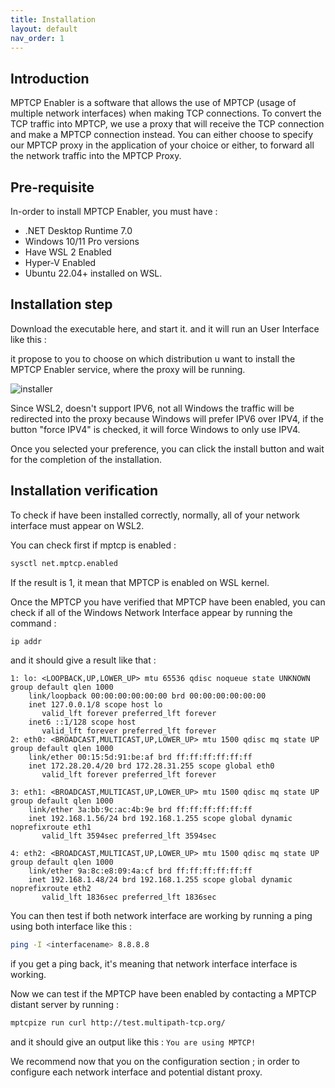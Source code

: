 ```yaml
---
title: Installation
layout: default
nav_order: 1
---
```


## Introduction
MPTCP Enabler is a software that allows the use of MPTCP (usage of multiple network interfaces) when making TCP connections. To convert the TCP traffic into MPTCP, we use a proxy that will receive the TCP connection and make a MPTCP connection instead. You can either choose to specify our MPTCP proxy in the application of your choice or either, to forward all the network traffic into the MPTCP Proxy.
## Pre-requisite
In-order to install MPTCP Enabler, you must have :
  - .NET Desktop Runtime 7.0
  - Windows 10/11 Pro versions
  - Have WSL 2 Enabled
  - Hyper-V Enabled
  - Ubuntu 22.04+ installed on WSL.

## Installation step
Download the executable here, and start it. and it will run an User Interface like this :

it propose to you to choose on which distribution u want to install the MPTCP Enabler service, where the proxy will be running.

![installer](./assets/installer.png)

Since WSL2, doesn't support IPV6, not all Windows the traffic will be redirected into the proxy because Windows will prefer IPV6 over IPV4, if the button "force IPV4" is checked, it will force Windows to only use IPV4.

Once you selected your preference, you can click the install button and wait for the completion of the installation.

## Installation verification
To check if have been installed correctly, normally, all of your network interface must appear on WSL2.

You can check first if mptcp is enabled :
```bash
sysctl net.mptcp.enabled
```
If the result is 1, it mean that MPTCP is enabled on WSL kernel.

Once the MPTCP you have verified that MPTCP have been enabled, you can check if all of the Windows Network Interface appear by running the command :
```bash
ip addr
```
and it should give a result like that :
```
1: lo: <LOOPBACK,UP,LOWER_UP> mtu 65536 qdisc noqueue state UNKNOWN group default qlen 1000
    link/loopback 00:00:00:00:00:00 brd 00:00:00:00:00:00
    inet 127.0.0.1/8 scope host lo
       valid_lft forever preferred_lft forever
    inet6 ::1/128 scope host
       valid_lft forever preferred_lft forever
2: eth0: <BROADCAST,MULTICAST,UP,LOWER_UP> mtu 1500 qdisc mq state UP group default qlen 1000
    link/ether 00:15:5d:91:be:af brd ff:ff:ff:ff:ff:ff
    inet 172.28.20.4/20 brd 172.28.31.255 scope global eth0
       valid_lft forever preferred_lft forever

3: eth1: <BROADCAST,MULTICAST,UP,LOWER_UP> mtu 1500 qdisc mq state UP group default qlen 1000
    link/ether 3a:bb:9c:ac:4b:9e brd ff:ff:ff:ff:ff:ff
    inet 192.168.1.56/24 brd 192.168.1.255 scope global dynamic noprefixroute eth1
       valid_lft 3594sec preferred_lft 3594sec

4: eth2: <BROADCAST,MULTICAST,UP,LOWER_UP> mtu 1500 qdisc mq state UP group default qlen 1000
    link/ether 9a:8c:e8:09:4a:cf brd ff:ff:ff:ff:ff:ff
    inet 192.168.1.48/24 brd 192.168.1.255 scope global dynamic noprefixroute eth2
       valid_lft 1836sec preferred_lft 1836sec
```
You can then test if both network interface are working by running a ping using both interface like this :
```bash
ping -I <interfacename> 8.8.8.8
```
if you get a ping back, it's meaning that network interface interface is working.

Now we can test if the MPTCP have been enabled by contacting a MPTCP distant server by running :
```bash
mptcpize run curl http://test.multipath-tcp.org/
```
and it should give an output like this :
`You are using MPTCP!`

We recommend now that you on the configuration section ; in order to configure each network interface and potential distant proxy.